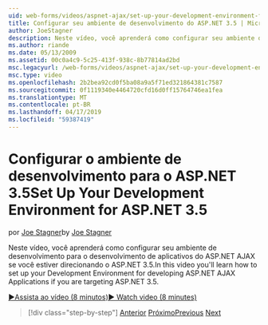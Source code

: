 ```yaml
---
uid: web-forms/videos/aspnet-ajax/set-up-your-development-environment-for-aspnet-35
title: Configurar seu ambiente de desenvolvimento do ASP.NET 3.5 | Microsoft Docs
author: JoeStagner
description: Neste vídeo, você aprenderá como configurar seu ambiente de desenvolvimento para o desenvolvimento de aplicativos do ASP.NET AJAX se você estiver direcionando o ASP.NET 3.5.
ms.author: riande
ms.date: 05/13/2009
ms.assetid: 00c0a4c9-5c25-413f-938c-8b77814ad2bd
msc.legacyurl: /web-forms/videos/aspnet-ajax/set-up-your-development-environment-for-aspnet-35
msc.type: video
ms.openlocfilehash: 2b2bea92cd0f5ba08a9a5f71ed321864381c7587
ms.sourcegitcommit: 0f1119340e4464720cfd16d0ff15764746ea1fea
ms.translationtype: MT
ms.contentlocale: pt-BR
ms.lasthandoff: 04/17/2019
ms.locfileid: "59387419"
---
```

# <a name="set-up-your-development-environment-for-aspnet-35"></a><span data-ttu-id="84245-103">Configurar o ambiente de desenvolvimento para o ASP.NET 3.5</span><span class="sxs-lookup"><span data-stu-id="84245-103">Set Up Your Development Environment for ASP.NET 3.5</span></span>

<span data-ttu-id="84245-104">por [Joe Stagner](https://github.com/JoeStagner)</span><span class="sxs-lookup"><span data-stu-id="84245-104">by [Joe Stagner](https://github.com/JoeStagner)</span></span>

<span data-ttu-id="84245-105">Neste vídeo, você aprenderá como configurar seu ambiente de desenvolvimento para o desenvolvimento de aplicativos do ASP.NET AJAX se você estiver direcionando o ASP.NET 3.5.</span><span class="sxs-lookup"><span data-stu-id="84245-105">In this video you'll learn how to set up your Development Environment for developing ASP.NET AJAX Applications if you are targeting ASP.NET 3.5.</span></span>

[<span data-ttu-id="84245-106">&#9654;Assista ao vídeo (8 minutos)</span><span class="sxs-lookup"><span data-stu-id="84245-106">&#9654; Watch video (8 minutes)</span></span>](https://channel9.msdn.com/Blogs/ASP-NET-Site-Videos/set-up-your-development-environment-for-aspnet-35)

> [!div class="step-by-step"]
> <span data-ttu-id="84245-107">[Anterior](how-to-dynamically-add-controls-to-a-web-page.md)
> [Próximo](set-up-your-development-environment-for-aspnet-20.md)</span><span class="sxs-lookup"><span data-stu-id="84245-107">[Previous](how-to-dynamically-add-controls-to-a-web-page.md)
[Next](set-up-your-development-environment-for-aspnet-20.md)</span></span>
